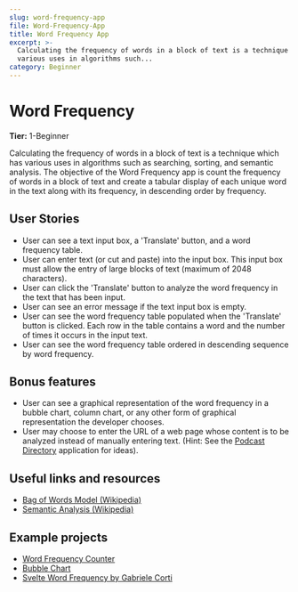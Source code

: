 ```yaml
---
slug: word-frequency-app
file: Word-Frequency-App
title: Word Frequency App
excerpt: >-
  Calculating the frequency of words in a block of text is a technique which has
  various uses in algorithms such...
category: Beginner
---
```

# Word Frequency

**Tier:** 1-Beginner

Calculating the frequency of words in a block of text is a technique which has
various uses in algorithms such as searching, sorting, and semantic analysis.
The objective of the Word Frequency app is count the frequency of words in a
block of text and create a tabular display of each unique word in the text
along with its frequency, in descending order by frequency.

## User Stories

* User can see a text input box, a 'Translate' button, and a word
        frequency table.
* User can enter text (or cut and paste) into the input box. This input
        box must allow the entry of large blocks of text (maximum of 2048 characters).
* User can click the 'Translate' button to analyze the word frequency in
        the text that has been input.
* User can see an error message if the text input box is empty.
* User can see the word frequency table populated when the 'Translate'
        button is clicked. Each row in the table contains a word and the number of times
        it occurs in the input text.
* User can see the word frequency table ordered in descending sequence
        by word frequency.

## Bonus features

* User can see a graphical representation of the word frequency in a
        bubble chart, column chart, or any other form of graphical representation the
        developer chooses.
* User may choose to enter the URL of a web page whose content is to be
        analyzed instead of manually entering text. (Hint: See the
        [Podcast Directory](../2-Intermediate/Podcast-Directory-App.md) application for ideas).

## Useful links and resources

-   [Bag of Words Model (Wikipedia)](https://en.wikipedia.org/wiki/Bag-of-words_model)
-   [Semantic Analysis (Wikipedia)](https://en.wikipedia.org/wiki/Sentiment_analysis)

## Example projects

- [Word Frequency Counter](https://codepen.io/maxotar/pen/aLrwJM)
- [Bubble Chart](https://codepen.io/Quendoline/pen/pjELpM)
- [Svelte Word Frequency by Gabriele Corti](https://codepen.io/borntofrappe/pen/QWWWqQM)
